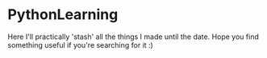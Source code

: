 # PythonLearning
Here I'll practically 'stash' all the things I made until the date.
Hope you find something useful if you're searching for it :)
